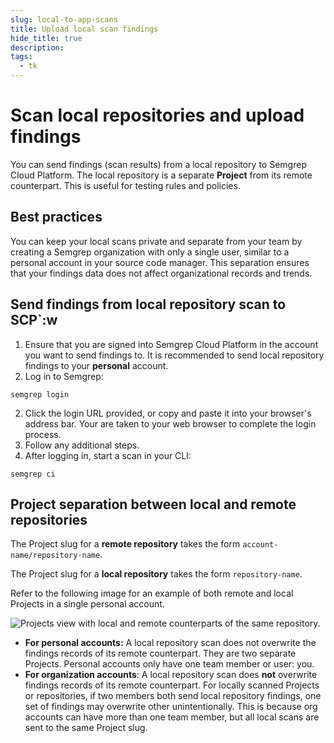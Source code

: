 ```yaml
---
slug: local-to-app-scans
title: Upload local scan findings
hide_title: true
description: 
tags:
  - tk
---
```


# Scan local repositories and upload findings 

You can send findings (scan results) from a local repository to Semgrep Cloud Platform. The local repository is a separate **Project** from its remote counterpart. This is useful for testing rules and policies.

## Best practices

You can keep your local scans private and separate from your team by creating a Semgrep organization with only a single user, similar to a personal account in your source code manager. This separation ensures that your findings data does not affect organizational records and trends.

## Send findings from local repository scan to SCP`:w

1. Ensure that you are signed into Semgrep Cloud Platform in the account you want to send findings to. It is recommended to send local repository findings to your **personal** account.
2. Log in to Semgrep:
```
semgrep login
```
2. Click the login URL provided, or copy and paste it into your browser's address bar. Your are taken to your web browser to complete the login process.
3. Follow any additional steps.
4. After logging in, start a scan in your CLI:
```
semgrep ci
```

## Project separation between local and remote repositories

The Project slug for a **remote repository** takes the form `account-name/repository-name`.

The Project slug for a **local repository** takes the form `repository-name`.

Refer to the following image for an example of both remote and local Projects in a single personal account.

![Projects view with local and remote counterparts of the same repository.](/img/projects-remote-local-slugs.png)

* **For personal accounts:** A local repository scan does not overwrite the findings records of its remote counterpart. They are two separate Projects. Personal accounts only have one team member or user: you.
* **For organization accounts**: A local repository scan does **not** overwrite findings records of its remote counterpart. For locally scanned Projects or repositories, if two members both send local repository findings, one set of findings may overwrite other unintentionally. This is because org accounts can have more than one team member, but all local scans are sent to the same Project slug.
